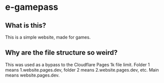 # e-gamepass
## What is this?
This is a simple website, made for games.

## Why are the file structure so weird?
This was used as a bypass to the Cloudflare Pages 1k file limit. Folder 1 means 1.website.pages.dev, folder 2 means 2.website.pages.dev, etc. Main means website.pages.dev.